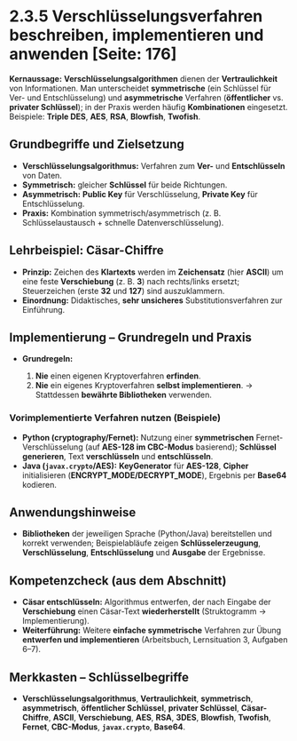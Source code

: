# 2.3.5 Verschlüsselungsverfahren beschreiben, implementieren und anwenden [Seite: 176]

**Kernaussage:** **Verschlüsselungsalgorithmen** dienen der **Vertraulichkeit** von Informationen. Man unterscheidet **symmetrische** (ein Schlüssel für Ver- und Entschlüsselung) und **asymmetrische** Verfahren (**öffentlicher** vs. **privater Schlüssel**); in der Praxis werden häufig **Kombinationen** eingesetzt. Beispiele: **Triple DES**, **AES**, **RSA**, **Blowfish**, **Twofish**. 

## Grundbegriffe und Zielsetzung

* **Verschlüsselungsalgorithmus:** Verfahren zum **Ver-** und **Entschlüsseln** von Daten.
* **Symmetrisch:** gleicher **Schlüssel** für beide Richtungen.
* **Asymmetrisch:** **Public Key** für Verschlüsselung, **Private Key** für Entschlüsselung.
* **Praxis:** Kombination symmetrisch/asymmetrisch (z. B. Schlüsselaustausch + schnelle Datenverschlüsselung). 

## Lehrbeispiel: **Cäsar-Chiffre**

* **Prinzip:** Zeichen des **Klartexts** werden im **Zeichensatz** (hier **ASCII**) um eine feste **Verschiebung** (z. B. **3**) nach rechts/links ersetzt; Steuerzeichen (erste **32** und **127**) sind auszuklammern.
* **Einordnung:** Didaktisches, **sehr unsicheres** Substitutionsverfahren zur Einführung. 

## Implementierung – Grundregeln und Praxis

* **Grundregeln:**

  1. **Nie** einen eigenen Kryptoverfahren **erfinden**.
  2. **Nie** ein eigenes Kryptoverfahren **selbst implementieren**.
     → Stattdessen **bewährte Bibliotheken** verwenden. 

### Vorimplementierte Verfahren nutzen (Beispiele)

* **Python (cryptography/Fernet):** Nutzung einer **symmetrischen** Fernet-Verschlüsselung (auf **AES-128 im CBC-Modus** basierend); **Schlüssel generieren**, Text **verschlüsseln** und **entschlüsseln**. 
* **Java (`javax.crypto`/AES):** **KeyGenerator** für **AES-128**, **Cipher** initialisieren (**ENCRYPT_MODE/DECRYPT_MODE**), Ergebnis per **Base64** kodieren.

## Anwendungshinweise

* **Bibliotheken** der jeweiligen Sprache (Python/Java) bereitstellen und korrekt verwenden; Beispielabläufe zeigen **Schlüsselerzeugung**, **Verschlüsselung**, **Entschlüsselung** und **Ausgabe** der Ergebnisse.

## Kompetenzcheck (aus dem Abschnitt)

* **Cäsar entschlüsseln:** Algorithmus entwerfen, der nach Eingabe der **Verschiebung** einen Cäsar-Text **wiederherstellt** (Struktogramm → Implementierung).
* **Weiterführung:** Weitere **einfache symmetrische** Verfahren zur Übung **entwerfen und implementieren** (Arbeitsbuch, Lernsituation 3, Aufgaben 6–7).

## Merkkasten – Schlüsselbegriffe

* **Verschlüsselungsalgorithmus**, **Vertraulichkeit**, **symmetrisch**, **asymmetrisch**, **öffentlicher Schlüssel**, **privater Schlüssel**, **Cäsar-Chiffre**, **ASCII**, **Verschiebung**, **AES**, **RSA**, **3DES**, **Blowfish**, **Twofish**, **Fernet**, **CBC-Modus**, **`javax.crypto`**, **Base64**.
